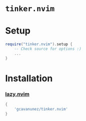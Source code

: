 # `tinker.nvim`


# Setup

```lua
require("tinker.nvim").setup {
    -- Check source for options :)
    ...
}
```


# Installation

### [lazy.nvim](https://github.com/folke/lazy.nvim)

```lua
{
    'gcavanunez/tinker.nvim'
}
```

